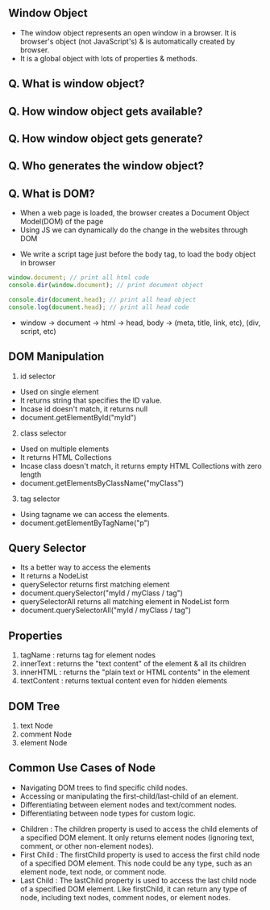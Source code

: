 ## Window Object
- The window object represents an open window in a browser. It is browser's object (not JavaScript's) & is automatically created by browser.
- It is a global object with lots of properties & methods.

## Q. What is window object?
## Q. How window object gets available?
## Q. How window object gets generate?
## Q. Who generates the window object?

## Q. What is DOM?
- When a web page is loaded, the browser creates a Document Object Model(DOM) of the page
- Using JS we can dynamically do the change in the websites through DOM 
* We write a script tage just before the body tag, to load the body object in browser
```js
window.document; // print all html code
console.dir(window.document); // print document object

console.dir(document.head); // print all head object
console.log(document.head); // print all head code
```
* window -> document -> html -> head, body -> (meta, title, link, etc), (div, script, etc)

## DOM Manipulation
1. id selector
- Used on single element
- It returns string that specifies the ID value.
- Incase id doesn't match, it returns null
- document.getElementById("myId")

2. class selector
- Used on multiple elements
- It returns HTML Collections
- Incase class doesn't match, it returns empty HTML Collections with zero length
- document.getElementsByClassName("myClass")

3. tag selector
- Using tagname we can access the elements.
- document.getElementByTagName("p")

## Query Selector 
- Its a better way to access the elements
- It returns a NodeList
- querySelector returns first matching element
- document.querySelector("myId / myClass / tag") 
- querySelectorAll returns all matching element in NodeList form 
- document.querySelectorAll("myId / myClass / tag") 

## Properties
1. tagName : returns tag for element nodes
2. innerText : returns the "text content" of the element & all its children
3. innerHTML : returns the "plain text or HTML contents" in the element
4. textContent : returns textual content even for hidden elements

## DOM Tree
1. text Node
2. comment Node
3. element Node

## Common Use Cases of Node
- Navigating DOM trees to find specific child nodes.
- Accessing or manipulating the first-child/last-child of an element.
- Differentiating between element nodes and text/comment nodes.
- Differentiating between node types for custom logic.
* Children : The children property is used to access the child elements of a specified DOM element. It only returns element nodes (ignoring text, comment, or other non-element nodes).
* First Child : The firstChild property is used to access the first child node of a specified DOM element. This node could be any type, such as an element node, text node, or comment node.
* Last Child : The lastChild property is used to access the last child node of a specified DOM element. Like firstChild, it can return any type of node, including text nodes, comment nodes, or element nodes.